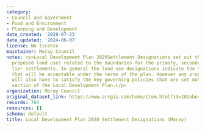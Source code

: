 ```yaml
---
category:
- Council and Government
- Food and Environment
- Planning and Development
date_created: '2020-07-23'
date_updated: '2024-06-07'
license: No licence
maintainer: Moray Council
notes: <p>Local Development Plan 2020Settlement Designations set out the current and
  proposed land uses related to the boundaries for the primary, secondary and third
  tier settlements. In general the land use designations indicate the types of uses
  that will be acceptable under the terms of the plan. However any proposal for development
  will also have to satisfy the key governing policies that are set out in the Policy
  section of the Local Development Plan.</p>
organization: Moray Council
original_dataset_link: https://www.arcgis.com/home/item.html?id=202ebe4a49d0469b8e619cfb220359a9
records: 764
resources: []
schema: default
title: Local Development Plan 2020 Settlement Designations (Moray)
---
```

